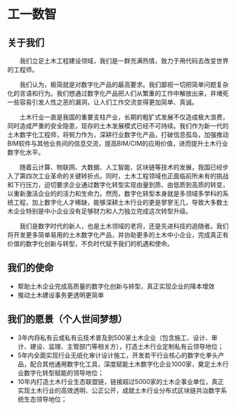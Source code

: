# 工一数智
## 关于我们
&emsp;&emsp;我们立足土木工程建设领域，我们是一群充满热情，致力于用代码去改变世界的工程师。

&emsp;&emsp;我们认为，极简就是对数字化产品的最高要求。我们鄙视一切把简单问题复杂化的言语和行为。我们想通过数字化产品把人们从繁重的工作中解放出来，并堵死一些容易引发人性之恶的漏洞，让人们工作交流变得更加简单、真诚。

&emsp;&emsp;土木行业一直是我国的重要支柱产业，长期的粗犷式发展不仅造成极大浪费，同时造成严重的安全隐患，现存的土木发展模式已经不可持续。我们作为新一代的土木数字化工程师，将努力作为，深耕行业数字化产品，打破信息孤岛，加强推动BIM软件与其他业务间的信息交流，提高BIM/CIM的应用价值，进而提升土木行业数字化水平。

&emsp;&emsp;随着云计算、物联网、大数据、人工智能、区块链等技术的发展，我国已经步入了第四次工业革命的关键转折点。同时，土木工程领域也正面临前所未有的挑战和下行压力，迫切要求企业通过数字化转型实现由量到质、由低质到高质的转变，以重新激活企业的的活力和生命力。然而，数字化转型本身就是多领域多学科的系统工程，加上数字化人才稀缺，能够深耕土木行业的更是寥寥无几，导致大多数土木企业特别是中小企业没有足够财力和人力独立完成这次转型升级。

&emsp;&emsp;我们是数字时代的新人，也是土木领域的老将，还是先进科技的追随者。我们将开发更多简单易用的土木数字化产品，并协助更多的土木中小企业，完成真正有价值的数字化创新与转型，不负时代赋予我们的机遇和使命。

## 我们的使命
* 帮助土木企业完成高质量的数字化创新与转型，真正实现企业的降本增效
* 推动土木建设事务更透明更简单

## 我们的愿景（个人世间梦想）
* 3年内将私有云或私有云技术普及到500家土木企业（包含施工、设计、审计、建设、监理、主管部门等相关方），打造土木行业定制私有云领导地位；
* 5年内全面实现行业无纸化审计设计施工，开发若干行业核心的数字化拳头产品，配合其他通用数字化工具，深度赋能土木数字化企业1000家，奠定土木行业数字化转型赋能的领导地位；
* 10年内打造土木行业生态联盟链，链接超过5000家的土木企事业单位，真正实现土木行业的高效透明、公正公开，成就土木行业分布式区块链共治数字系统生态领导地位；